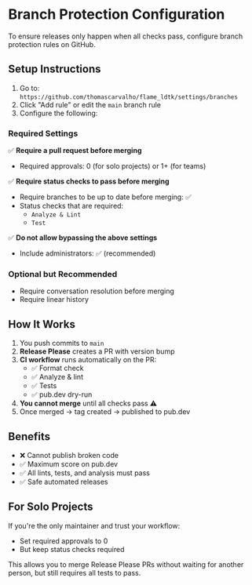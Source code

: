 # Branch Protection Configuration

To ensure releases only happen when all checks pass, configure branch protection rules on GitHub.

## Setup Instructions

1. Go to: `https://github.com/thomascarvalho/flame_ldtk/settings/branches`
2. Click "Add rule" or edit the `main` branch rule
3. Configure the following:

### Required Settings

✅ **Require a pull request before merging**
- Required approvals: 0 (for solo projects) or 1+ (for teams)

✅ **Require status checks to pass before merging**
- Require branches to be up to date before merging: ✅
- Status checks that are required:
  - `Analyze & Lint`
  - `Test`

✅ **Do not allow bypassing the above settings**
- Include administrators: ✅ (recommended)

### Optional but Recommended

- Require conversation resolution before merging
- Require linear history

## How It Works

1. You push commits to `main`
2. **Release Please** creates a PR with version bump
3. **CI workflow** runs automatically on the PR:
   - ✅ Format check
   - ✅ Analyze & lint
   - ✅ Tests
   - ✅ pub.dev dry-run
4. **You cannot merge** until all checks pass ⚠️
5. Once merged → tag created → published to pub.dev

## Benefits

- ❌ Cannot publish broken code
- ✅ Maximum score on pub.dev
- ✅ All lints, tests, and analysis must pass
- ✅ Safe automated releases

## For Solo Projects

If you're the only maintainer and trust your workflow:
- Set required approvals to 0
- But keep status checks required

This allows you to merge Release Please PRs without waiting for another person, but still requires all tests to pass.
